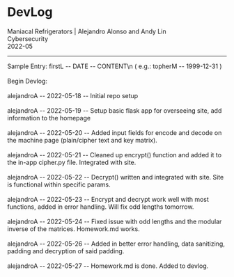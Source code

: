 # DevLog
Maniacal Refrigerators | Alejandro Alonso and Andy Lin <br>
Cybersecurity <br>
2022-05

---
Sample Entry: firstL -- DATE -- CONTENT\n ( e.g.: topherM -- 1999-12-31 )
<br><br>
Begin Devlog:<br><br>
alejandroA -- 2022-05-18 -- Initial repo setup
<br><br>
alejandroA -- 2022-05-19 -- Setup basic flask app for overseeing site, add information to the homepage
<br><br>
alejandroA -- 2022-05-20 -- Added input fields for encode and decode on the machine page (plain/cipher text and key matrix).
<br><br>
alejandroA -- 2022-05-21 -- Cleaned up encrypt() function and added it to the in-app cipher.py file. Integrated with site.
<br><br>
alejandroA -- 2022-05-22 -- Decrypt() written and integrated with site. Site is functional within specific params. 
<br><br>
alejandroA -- 2022-05-23 -- Encrypt and decrypt work well with most functions, added in error handling. Will fix odd lengths tomorrow.
<br><br>
alejandroA -- 2022-05-24 -- Fixed issue with odd lengths and the modular inverse of the matrices. Homework.md works.
<br><br>
alejandroA -- 2022-05-26 -- Added in better error handling, data sanitizing, padding and decryption of said padding.
<br><br>
alejandroA -- 2022-05-27 -- Homework.md is done. Added to devlog.
<br><br>
